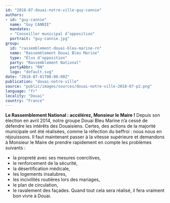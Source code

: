 ```yaml
---
id: "2018-07-douai-notre-ville-guy-cannie"
authors:
- id: "guy-cannie"
  name: "Guy CANNIE"
  mandates: 
  - "Conseiller municipal d’opposition"
  portrait: "guy-cannie.jpg"
group:
  id: "rassemblement-douai-bleu-marine-rn"
  name: "Rassemblement Douai Bleu Marine"
  type: "Élus d’opposition"
  party: "Rassemblement National"
  partyAbbr: "RN"
  logo: "default.svg"
date: "2018-07-01T00:00:00Z"
publication: "douai-notre-ville"
source: "public/images/sources/douai-notre-ville-2018-07-p2.png"
language: "fr"
locality: "Douai"
country: "France"
---
```


**Le Rassemblement National : accélérez, Monsieur le Maire !**
Depuis son élection en avril 2014, notre groupe Douai Bleu Marine n’a cessé de défendre les intérêts des Douaisiens. Certes, des actions de la majorité municipale ont été réalisées, comme la réfection du beffroi : nous nous en réjouissons. Il faut maintenant passer à la vitesse supérieure et demandons à Monsieur le Maire de prendre rapidement en compte les problèmes suivants :
- la propreté avec ses mesures coercitives,
- le renforcement de la sécurité,
- la désertification médicale,
- les logements insalubres,
- les incivilités routières lors des mariages,
- le plan de circulation,
- le ravalement des façades.
Quand tout cela sera réalisé, il fera vraiment bon vivre à Douai.
